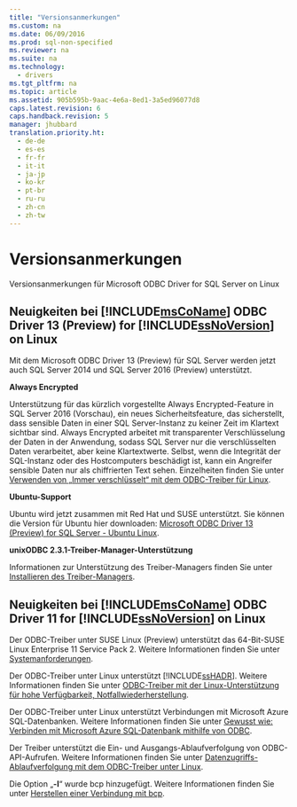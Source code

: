 ```yaml
---
title: "Versionsanmerkungen"
ms.custom: na
ms.date: 06/09/2016
ms.prod: sql-non-specified
ms.reviewer: na
ms.suite: na
ms.technology: 
  - drivers
ms.tgt_pltfrm: na
ms.topic: article
ms.assetid: 905b595b-9aac-4e6a-8ed1-3a5ed96077d8
caps.latest.revision: 6
caps.handback.revision: 5
manager: jhubbard
translation.priority.ht: 
  - de-de
  - es-es
  - fr-fr
  - it-it
  - ja-jp
  - ko-kr
  - pt-br
  - ru-ru
  - zh-cn
  - zh-tw
---
```

# Versionsanmerkungen
Versionsanmerkungen für Microsoft ODBC Driver for SQL Server on Linux  
  
## Neuigkeiten bei [!INCLUDE[msCoName](../content/includes/msCoName_md.md)] ODBC Driver 13 \(Preview\) for [!INCLUDE[ssNoVersion](../content/includes/ssNoVersion_md.md)] on Linux  
Mit dem Microsoft ODBC Driver 13 \(Preview\) für SQL Server werden jetzt auch SQL Server 2014 und SQL Server 2016 \(Preview\) unterstützt.  
  
**Always Encrypted**  
  
Unterstützung für das kürzlich vorgestellte Always Encrypted\-Feature in SQL Server 2016 \(Vorschau\), ein neues Sicherheitsfeature, das sicherstellt, dass sensible Daten in einer SQL Server\-Instanz zu keiner Zeit im Klartext sichtbar sind. Always Encrypted arbeitet mit transparenter Verschlüsselung der Daten in der Anwendung, sodass SQL Server nur die verschlüsselten Daten verarbeitet, aber keine Klartextwerte. Selbst, wenn die Integrität der SQL\-Instanz oder des Hostcomputers beschädigt ist, kann ein Angreifer sensible Daten nur als chiffrierten Text sehen. Einzelheiten finden Sie unter [Verwenden von „Immer verschlüsselt“ mit dem ODBC-Treiber für Linux](../content/Using-Always-Encrypted-with-the-Linux-ODBC-Driver.md).  
  
**Ubuntu\-Support**  
  
Ubuntu wird jetzt zusammen mit Red Hat und SUSE unterstützt. Sie können die Version für Ubuntu hier downloaden: [Microsoft ODBC Driver 13 \(Preview\) for SQL Server \- Ubuntu Linux](http://go.microsoft.com/fwlink/?LinkId=??).  
  
**unixODBC 2.3.1\-Treiber\-Manager\-Unterstützung**  
  
Informationen zur Unterstützung des Treiber\-Managers finden Sie unter [Installieren des Treiber-Managers](../content/Installing-the-Driver-Manager.md).  
  
## Neuigkeiten bei [!INCLUDE[msCoName](../content/includes/msCoName_md.md)] ODBC Driver 11 for [!INCLUDE[ssNoVersion](../content/includes/ssNoVersion_md.md)] on Linux  
Der ODBC\-Treiber unter SUSE Linux \(Preview\) unterstützt das 64\-Bit\-SUSE Linux Enterprise 11 Service Pack 2. Weitere Informationen finden Sie unter [Systemanforderungen](../content/System-Requirements.md).  
  
Der ODBC\-Treiber unter Linux unterstützt [!INCLUDE[ssHADR](../content/includes/ssHADR_md.md)]. Weitere Informationen finden Sie unter [ODBC-Treiber mit der Linux-Unterstützung für hohe Verfügbarkeit, Notfallwiederherstellung](../content/ODBC-Driver-on-Linux-Support-for-High-Availability--Disaster-Recovery.md).  
  
Der ODBC\-Treiber unter Linux unterstützt Verbindungen mit Microsoft Azure SQL\-Datenbanken. Weitere Informationen finden Sie unter [Gewusst wie: Verbinden mit Microsoft Azure SQL\-Datenbank mithilfe von ODBC](http://msdn.microsoft.com/library/hh974312.aspx).  
  
Der Treiber unterstützt die Ein\- und Ausgangs\-Ablaufverfolgung von ODBC\-API\-Aufrufen. Weitere Informationen finden Sie unter [Datenzugriffs-Ablaufverfolgung mit dem ODBC-Treiber unter Linux](../content/Data-Access-Tracing-with-the-ODBC-Driver-on-Linux.md).  
  
Die Option „**\-l**“ wurde bcp hinzugefügt. Weitere Informationen finden Sie unter [Herstellen einer Verbindung mit bcp](../content/Connecting-with-bcp.md).  
  
